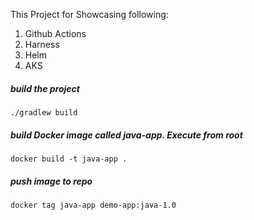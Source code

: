 This Project for Showcasing following:

1. Github Actions
2. Harness
3. Helm 
4. AKS

##### build the project

    ./gradlew build

##### build Docker image called java-app. Execute from root

    docker build -t java-app .
    
##### push image to repo 

    docker tag java-app demo-app:java-1.0
    
